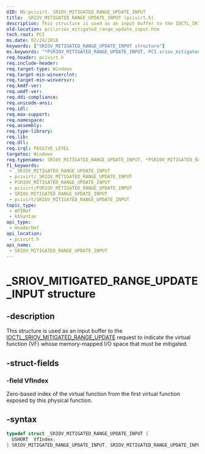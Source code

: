 ```yaml
---
UID: NS:pcivirt._SRIOV_MITIGATED_RANGE_UPDATE_INPUT
title: _SRIOV_MITIGATED_RANGE_UPDATE_INPUT (pcivirt.h)
description: This structure is used as an input buffer to the IOCTL_SRIOV_MITIGATED_RANGE_UPDATE request to indicate the virtual function (VF) whose memory-mapped I/O space that must be mitigated.
old-location: pci\sriov_mitigated_range_update_input.htm
tech.root: PCI
ms.date: 02/24/2018
keywords: ["SRIOV_MITIGATED_RANGE_UPDATE_INPUT structure"]
ms.keywords: "*PSRIOV_MITIGATED_RANGE_UPDATE_INPUT, PCI.sriov_mitigated_range_update_input, SRIOV_MITIGATED_RANGE_UPDATE_INPUT, SRIOV_MITIGATED_RANGE_UPDATE_INPUT structure [Buses], _SRIOV_MITIGATED_RANGE_UPDATE_INPUT, pcivirt/SRIOV_MITIGATED_RANGE_UPDATE_INPUT"
req.header: pcivirt.h
req.include-header: 
req.target-type: Windows
req.target-min-winverclnt: 
req.target-min-winversvr: 
req.kmdf-ver: 
req.umdf-ver: 
req.ddi-compliance: 
req.unicode-ansi: 
req.idl: 
req.max-support: 
req.namespace: 
req.assembly: 
req.type-library: 
req.lib: 
req.dll: 
req.irql: PASSIVE_LEVEL
targetos: Windows
req.typenames: SRIOV_MITIGATED_RANGE_UPDATE_INPUT, *PSRIOV_MITIGATED_RANGE_UPDATE_INPUT
f1_keywords:
 - _SRIOV_MITIGATED_RANGE_UPDATE_INPUT
 - pcivirt/_SRIOV_MITIGATED_RANGE_UPDATE_INPUT
 - PSRIOV_MITIGATED_RANGE_UPDATE_INPUT
 - pcivirt/PSRIOV_MITIGATED_RANGE_UPDATE_INPUT
 - SRIOV_MITIGATED_RANGE_UPDATE_INPUT
 - pcivirt/SRIOV_MITIGATED_RANGE_UPDATE_INPUT
topic_type:
 - APIRef
 - kbSyntax
api_type:
 - HeaderDef
api_location:
 - pcivirt.h
api_name:
 - SRIOV_MITIGATED_RANGE_UPDATE_INPUT
---
```


# _SRIOV_MITIGATED_RANGE_UPDATE_INPUT structure


## -description

This structure is used as an input buffer to the <a href="/windows-hardware/drivers/ddi/pcivirt/ni-pcivirt-ioctl_sriov_mitigated_range_update">IOCTL_SRIOV_MITIGATED_RANGE_UPDATE</a> request to indicate the virtual function (VF) whose memory-mapped I/O space that must be mitigated.

## -struct-fields

### -field VfIndex

Zero-based index of the virtual function from the first virtual function exposed by this physical function.

## -syntax

```cpp
typedef struct _SRIOV_MITIGATED_RANGE_UPDATE_INPUT {
  USHORT  VfIndex;
} SRIOV_MITIGATED_RANGE_UPDATE_INPUT, SRIOV_MITIGATED_RANGE_UPDATE_INPUT;
```
